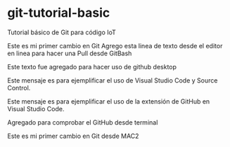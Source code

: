 # git-tutorial-basic
Tutorial básico de Git para código IoT

Este es mi primer cambio en Git
Agrego esta linea de texto desde el editor en linea para hacer una Pull desde GitBash

Este texto fue agregado para hacer uso de github desktop

Este mensaje es para ejemplificar el uso de Visual Studio Code y Source Control.

Este mensaje es para ejemplificar el uso de la extensión de GitHub en Visual Studio Code.

Agregado para comprobar el GitHub desde terminal











Este es mi primer cambio en Git desde MAC2

